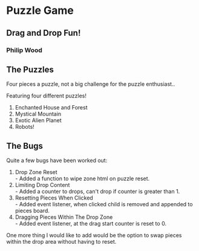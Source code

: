 # Puzzle Game

## Drag and Drop Fun!

### Philip Wood

## The Puzzles

Four pieces a puzzle, not a big challenge for the puzzle enthusiast..

Featuring four different puzzles!

<ol>
    <li>Enchanted House and Forest</li>
    <li>Mystical Mountain</li>
    <li>Exotic Alien Planet</li>
    <li>Robots!</li>
</ol>

## The Bugs

Quite a few bugs have been worked out:

<ol>
    <li>Drop Zone Reset<br>- Added a function to wipe zone html on puzzle reset.</li>
    <li>Limiting Drop Content<br>- Added a counter to drops, can't drop if counter is greater than 1.</li>
    <li>Resetting Pieces When Clicked<br>- Added event listener, when clicked child is removed and appended to pieces board.</li>
    <li>Dragging Pieces Within The Drop Zone<br>- Added event listener, at the drag start counter is reset to 0.</li>
</ol>

One more thing I would like to add would be the option to swap pieces within the drop area without having to reset.



